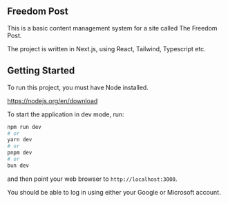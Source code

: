 Freedom Post
------------

This is a basic content management system for a site called The Freedom Post.

The project is written in Next.js, using React, Tailwind, Typescript etc.

## Getting Started

To run this project, you must have Node installed.

https://nodejs.org/en/download

To start the application in dev mode, run:

```bash
npm run dev
# or
yarn dev
# or
pnpm dev
# or
bun dev
```

and then point your web browser to `http://localhost:3000`.

You should be able to log in using either your Google or Microsoft account.

